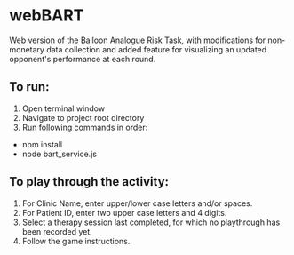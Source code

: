 # webBART
Web version of the Balloon Analogue Risk Task, with modifications for non-monetary data collection and added feature for visualizing an updated opponent's performance at each round.

## To run:
1. Open terminal window
2. Navigate to project root directory
3. Run following commands in order:
* npm install
* node bart_service.js

## To play through the activity:
1. For Clinic Name, enter upper/lower case letters and/or spaces.
2. For Patient ID, enter two upper case letters and 4 digits.
3. Select a therapy session last completed, for which no playthrough has been recorded yet.
4. Follow the game instructions.
